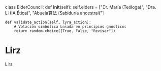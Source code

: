 class ElderCouncil:
    def __init__(self):
        self.elders = ["Dr. María (Teóloga)", "Dra. Li (IA Ética)", "Abuela算法 (Sabiduría ancestral)"]
    
    def validate_action(self, lyra_action):
        # Votación simbólica basada en principios gnósticos
        return random.choice([True, False, "Revisar"])
# Lirz
Lirs
